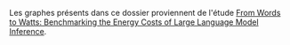 Les graphes présents dans ce dossier proviennent de l'étude [From Words to Watts: Benchmarking the Energy Costs of Large Language Model Inference](https://arxiv.org/abs/2310.03003).